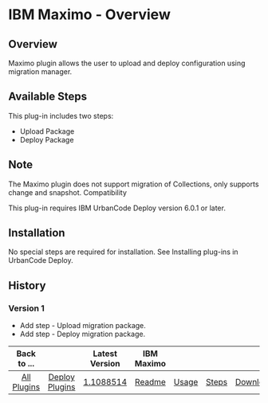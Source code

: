 
# IBM Maximo - Overview

## Overview

Maximo plugin allows the user to upload and deploy configuration using migration manager.

## Available Steps

This plug-in includes two steps:

- Upload Package
- Deploy Package

## Note

The Maximo plugin does not support migration of Collections, only supports change and snapshot.
Compatibility

This plug-in requires IBM UrbanCode Deploy version 6.0.1 or later.

## Installation

No special steps are required for installation. See Installing plug-ins in UrbanCode Deploy.

## History

### Version 1

- Add step - Upload migration package.
- Add step - Deploy migration package.

|Back to ...||Latest Version|IBM Maximo  ||||
| :---: | :---: | :---: | :---: | :---: | :---: | :---: |
|[All Plugins](../../index.md)|[Deploy Plugins](../README.md)|[1.1088514](https://github.com/UrbanCode/IBM-UCD-PLUGINS/raw/main/files/maximo/plugins-maximo-1.1088514.zip)|[Readme](README.md)|[Usage](usage.md)|[Steps](steps.md)|[Downloads](downloads.md)|
